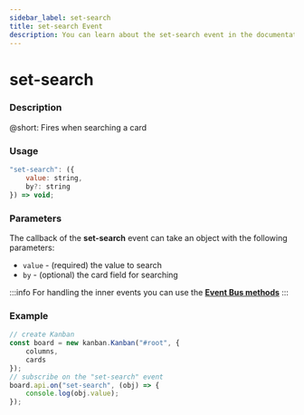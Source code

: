 ```yaml
---
sidebar_label: set-search
title: set-search Event
description: You can learn about the set-search event in the documentation of the DHTMLX JavaScript Kanban library. Browse developer guides and API reference, try out code examples and live demos, and download a free 30-day evaluation version of DHTMLX Kanban.
---
```


# set-search

### Description

@short: Fires when searching a card

### Usage

~~~jsx {}
"set-search": ({
    value: string,
    by?: string
}) => void;
~~~

### Parameters

The callback of the **set-search** event can take an object with the following parameters:

- `value` - (required) the value to search
- `by` - (optional) the card field for searching

:::info
For handling the inner events you can use the [**Event Bus methods**](api/api_overview.md/#event-bus-methods)
:::

### Example

~~~jsx {7-9}
// create Kanban
const board = new kanban.Kanban("#root", {
	columns,
	cards
});
// subscribe on the "set-search" event
board.api.on("set-search", (obj) => {
	console.log(obj.value);
});
~~~
